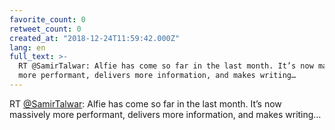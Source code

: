 ```yaml
---
favorite_count: 0
retweet_count: 0
created_at: "2018-12-24T11:59:42.000Z"
lang: en
full_text: >-
  RT @SamirTalwar: Alfie has come so far in the last month. It’s now massively
  more performant, delivers more information, and makes writing…
---
```


RT [@SamirTalwar](https://twitter.com/SamirTalwar): Alfie has come so far in the
last month. It’s now massively more performant, delivers more information, and
makes writing…
